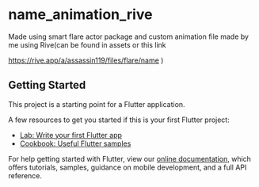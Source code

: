 # name_animation_rive

Made using smart flare actor package and custom animation file made by me using Rive(can be found in assets or this link 

https://rive.app/a/assassin119/files/flare/name )

## Getting Started

This project is a starting point for a Flutter application.

A few resources to get you started if this is your first Flutter project:

- [Lab: Write your first Flutter app](https://flutter.dev/docs/get-started/codelab)
- [Cookbook: Useful Flutter samples](https://flutter.dev/docs/cookbook)

For help getting started with Flutter, view our
[online documentation](https://flutter.dev/docs), which offers tutorials,
samples, guidance on mobile development, and a full API reference.

